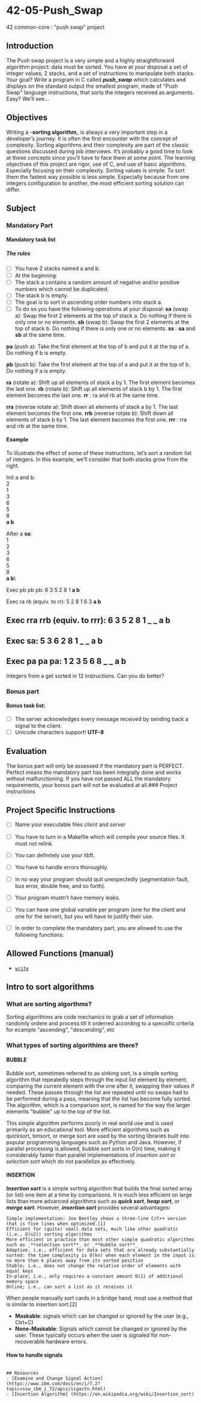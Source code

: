 # 42-05-Push_Swap
42  common-core : "push swap" project

## Introduction
The Push swap project is a very simple and a highly straightforward algorithm project: data must be sorted.
You have at your disposal a set of integer values, 2 stacks, and a set of instructions to manipulate both stacks.
Your goal? Write a program in C called _**push_swap**_ which calculates and displays on the standard output the smallest program, made of "Push Swap" language instructions, that sorts the integers received as arguments.
Easy?
We’ll see...

## Objectives
Writing a -**sorting algorithm**_ is always a very important step in a developer’s journey. It is often the first encounter with the concept of complexity.
Sorting algorithms and their complexity are part of the classic questions discussed during job interviews. It’s probably a good time to look at these concepts since you’ll have to face them at some point.
The learning objectives of this project are rigor, use of C, and use of basic algorithms.
Especially focusing on their complexity.
Sorting values is simple. To sort them the fastest way possible is less simple. Especially because from one integers configuration to another, the most efficient sorting solution can differ.

## Subject

### Mandatory Part
#### Mandatory task list
##### The rules
- [ ] You have 2 stacks named a and b.
- [ ] At the beginning:
- [ ] The stack a contains a random amount of negative and/or positive numbers which cannot be duplicated.
- [ ] The stack b is empty.
- [ ] The goal is to sort in ascending order numbers into stack a. 
- [ ] To do so you have the following operations at your disposal:
**sa** (swap a): Swap the first 2 elements at the top of stack a. Do nothing if there is only one or no elements.
**sb** (swap b): Swap the first 2 elements at the top of stack b. Do nothing if there is only one or no elements.
**ss** : **sa** and **sb** at the same time.

**pa** (push a): Take the first element at the top of b and put it at the top of a. Do nothing if b is empty.

**pb** (push b): Take the first element at the top of a and put it at the top of b. Do nothing if a is empty.

**ra** (rotate a): Shift up all elements of stack a by 1. The first element becomes the last one.
**rb** (rotate b): Shift up all elements of stack b by 1. The first element becomes the last one.
**rr** : ra and rb at the same time.

**rra** (reverse rotate a): Shift down all elements of stack a by 1. The last element becomes the first one.
**rrb** (reverse rotate b): Shift down all elements of stack b by 1. The last element becomes the first one.
**rrr** : rra and rrb at the same time.

#### Example
To illustrate the effect of some of these instructions, let’s sort a random list of integers.
In this example, we’ll consider that both stacks grow from the right.

Init a and b:\
2\
1\
3\
6\
5\
8\
**a b**

After a **sa**:\
1\
2\
3\
6\
5\
8\
**a b**\

Exec pb pb pb:
6 3
5 2
8 1
**a b**

Exec ra rb (equiv. to rr):
5 2
8 1
6 3
**a b**

Exec rra rrb (equiv. to rrr):
6 3
5 2
8 1
_ _
a b
------------------------------
Exec sa:
5 3
6 2
8 1
_ _
a b
------------------------------
Exec pa pa pa:
1
2
3
5
6
8
_ _
a b
------------------------------
Integers from a get sorted in 12 instructions. Can you do better?

### Bonus part
#### Bonus task list:
- [ ] The server acknowledges every message received by sending back a signal to the client.
- [ ] Unicode characters support! **UTF-8**

## Evaluation
The bonus part will only be assessed if the mandatory part is PERFECT. 
Perfect means the mandatory part has been integrally done and works without malfunctioning. 
If you have not passed ALL the mandatory requirements, your bonus part will not be evaluated at all.### Project instructions

## Project Specific Instructions
- [ ] Name your executable files _client_ and _server_
- [ ] You have to turn in a Makefile which will compile your source files. It must not relink.
- [ ] You can definitely use your libft.
- [ ] You have to handle errors thoroughly. 
- [ ] In no way your program should quit unexpectedly (segmentation fault, bus error, double free, and so forth).
- [ ] Your program mustn’t have memory leaks.
- [ ] You can have one global variable per program (one for the client and one for the server), but you will have to justify their use.
- [ ] In order to complete the mandatory part, you are allowed to use the following functions: 


## Allowed Functions (manual)
- [`write`](https://man7.org/linux/man-pages/man2/write.2.html)


## Intro to sort algorithms
### What are sorting algorthms?
Sorting algorithims are code mechanics to grab a set of information randomly ordere and process till it orderred according to a specoific criteria for ecample "ascending", "descending", etc
### What types of sorting algorithims are there?
#### BUBBLE
Bubble sort, sometimes referred to as sinking sort, is a simple sorting algorithm that repeatedly steps through the input list element by element, comparing the current element with the one after it, swapping their values if needed. These passes through the list are repeated until no swaps had to be performed during a pass, meaning that the list has become fully sorted. The algorithm, which is a comparison sort, is named for the way the larger elements "bubble" up to the top of the list.

This simple algorithm performs poorly in real world use and is used primarily as an educational tool. More efficient algorithms such as quicksort, timsort, or merge sort are used by the sorting libraries built into popular programming languages such as Python and Java. However, if parallel processing is allowed, bubble sort sorts in O(n) time, making it considerably faster than parallel implementations of _insertion sort_ or _selection sort_ which do not parallelize as effectively.

#### INSERTION
_**Insertion sort**_ is a simple sorting algorithm that builds the final sorted array (or list) one item at a time by comparisons. It is much less efficient on large lists than more advanced algorithms such as _**quick sort**_, _**heap sort**_, or _**merge sort**_. However, _**insertion sort**_ provides several advantages:

    Simple implementation: Jon Bentley shows a three-line C/C++ version that is five lines when optimized.[1]
    Efficient for (quite) small data sets, much like other quadratic (i.e., O(n2)) sorting algorithms
    More efficient in practice than most other simple quadratic algorithms such as _**selection sort**_ or _**bubble sort**_
    Adaptive, i.e., efficient for data sets that are already substantially sorted: the time complexity is O(kn) when each element in the input is no more than k places away from its sorted position
    Stable; i.e., does not change the relative order of elements with equal keys
    In-place; i.e., only requires a constant amount O(1) of additional memory space
    Online; i.e., can sort a list as it receives it

When people manually sort cards in a bridge hand, most use a method that is similar to insertion sort.[2] 
- __Maskable__: signals which can be changed or ignored by the user (e.g., Ctrl+C)
- __None-Maskable__: Signals which cannot be changed or ignored by the user. These typically occurs when the user is signaled for non-recoverable hardware errors.

#### How to handle signals

```

## Resources
- [Examine and Change Signal Action](https://www.ibm.com/docs/en/i/7.2?topic=ssw_ibm_i_72/apis/sigactn.html)
- [Insertion Algorithm] (https://en.wikipedia.org/wiki/Insertion_sort)




